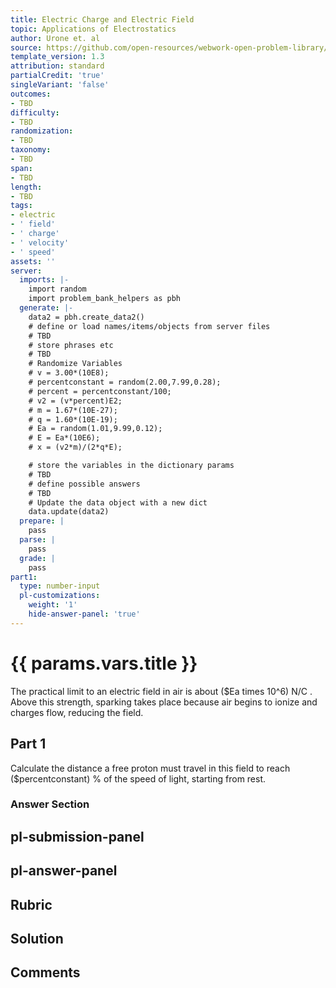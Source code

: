```yaml
---
title: Electric Charge and Electric Field
topic: Applications of Electrostatics
author: Urone et. al
source: https://github.com/open-resources/webwork-open-problem-library/tree/master/Contrib/BrockPhysics/College_Physics_Urone/18.Electric_Field/18-08.Applications_of_Electrostatics/NU_U17_18_08_009.pg
template_version: 1.3
attribution: standard
partialCredit: 'true'
singleVariant: 'false'
outcomes:
- TBD
difficulty:
- TBD
randomization:
- TBD
taxonomy:
- TBD
span:
- TBD
length:
- TBD
tags:
- electric
- ' field'
- ' charge'
- ' velocity'
- ' speed'
assets: ''
server:
  imports: |-
    import random
    import problem_bank_helpers as pbh
  generate: |-
    data2 = pbh.create_data2()
    # define or load names/items/objects from server files
    # TBD
    # store phrases etc
    # TBD
    # Randomize Variables
    # v = 3.00*(10E8);
    # percentconstant = random(2.00,7.99,0.28);
    # percent = percentconstant/100;
    # v2 = (v*percent)E2;
    # m = 1.67*(10E-27);
    # q = 1.60*(10E-19);
    # Ea = random(1.01,9.99,0.12);
    # E = Ea*(10E6);
    # x = (v2*m)/(2*q*E);

    # store the variables in the dictionary params
    # TBD
    # define possible answers
    # TBD
    # Update the data object with a new dict
    data.update(data2)
  prepare: |
    pass
  parse: |
    pass
  grade: |
    pass
part1:
  type: number-input
  pl-customizations:
    weight: '1'
    hide-answer-panel: 'true'
---
```


# {{ params.vars.title }} 


The practical limit to an electric field in air is about ($Ea times 10^6) N/C . Above this strength, sparking takes place because air begins to ionize and charges flow, reducing the field.

## Part 1 
Calculate the distance a free proton must travel in this field to reach ($percentconstant) % of the speed of light, starting from rest. 


 ### Answer Section


## pl-submission-panel 


## pl-answer-panel 


## Rubric 


## Solution 


## Comments 


